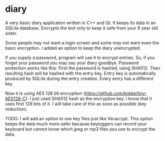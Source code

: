 # diary
A very basic diary application written in C++ and Qt. It keeps its data in an SQLite database. 
Encrypts the text only to keep it safe from your 9 year old sister.

Some people may not want a login screen and some may not want even the basic encryption.
I added an option to keep the diary unencrypted.

If you supply a password, program will use it to encrypt entries. So, if you forget your password you may say your diary goodbye.
Password protection works like this: First the password is hashed, using SHA512. Then resulting hash will be hashed with the entry key.
Entry key is automatically produced by SQLite during the entry creation. Every entry has a different key.

Now it is using AES 128 bit encryption (https://github.com/kokke/tiny-AES128-C). I just used SHA512 hash as the encryption key. I know that it uses first 128 bits of it. I will take care of this as soon as possible (key reduction).

TODO: I will add an option to use key files just like Veracrypt. This option keeps the data much more safer because keyloggers can record your keyboard but cannot know which jpeg or mp3 files you use to encrypt the data.
